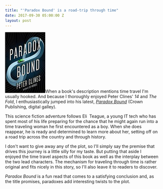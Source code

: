 ```yaml
---
title: "'Paradox Bound' is a road-trip through time"
date: 2017-09-30 05:00:00 Z
layout: post
---
```


![Paradox Bound review](/assets/images/paradox-bound-132x200.jpg)When a book's description mentions time travel I'm usually hooked. And because I thoroughly enjoyed Peter Clines' _14_ and _The Fold_, I enthusiastically jumped into his latest, [_Paradox Bound_](http://amzn.to/2yGqE7z) (Crown Publishing, digital galley).

This science fiction adventure follows Eli  Teague, a young IT tech who has spent most of his life preparing for the chance that he might again run into a time traveling woman he first encountered as a boy. When she does reappear, he is ready and determined to learn more about her, setting off on a road trip across the country and through history.

I don't want to give away any of the plot, so I'll simply say the premise that drives this journey is a little silly for my taste. But putting that aside I enjoyed the time travel aspects of this book as well as the interplay between the two lead characters. The mechanism for traveling through time is rather original and fits nicely in this story, so I'll also leave it to readers to discover.

_Paradox Bound_ is a fun read that comes to a satisfying conclusion and, as the title promises, paradoxes add interesting twists to the plot.
